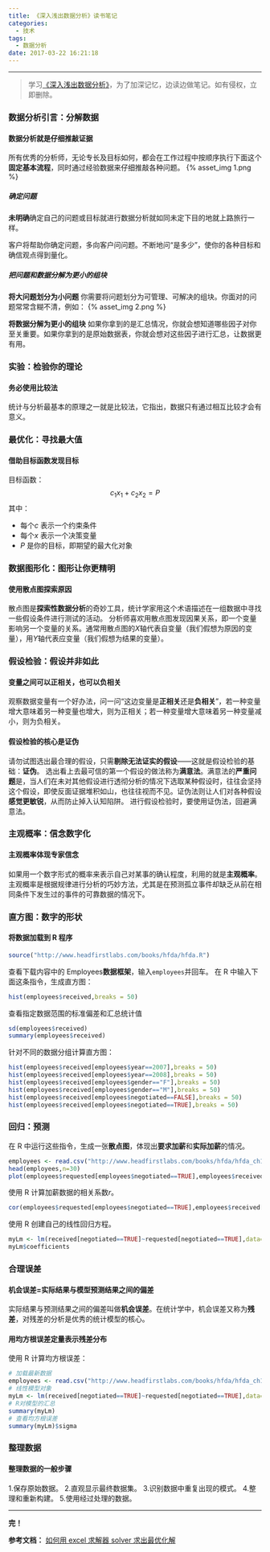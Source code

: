 ```yaml
---
title: 《深入浅出数据分析》读书笔记
categories:
  - 技术
tags:
  - 数据分析
date: 2017-03-22 16:21:18
---
```


---

> 学习[《深入浅出数据分析》](https://book.douban.com/subject/5257905/)，为了加深记忆，边读边做笔记。如有侵权，立即删除。

### 数据分析引言：分解数据

#### 数据分析就是仔细推敲证据

所有优秀的分析师，无论专长及目标如何，都会在工作过程中按顺序执行下面这个**固定基本流程**，同时通过经验数据来仔细推敲各种问题。
{% asset_img 1.png %}

<!-- more -->

##### 确定问题

**未明确**确定自己的问题或目标就进行数据分析就如同未定下目的地就上路旅行一样。

客户将帮助你确定问题，多向客户问问题。不断地问“是多少”，使你的各种目标和确信观点得到量化。

##### 把问题和数据分解为更小的组块

**将大问题划分为小问题**
你需要将问题划分为可管理、可解决的组块。你面对的问题常常含糊不清，例如：
{% asset_img 2.png %}

**将数据分解为更小的组块**
如果你拿到的是汇总情况，你就会想知道哪些因子对你至关重要。如果你拿到的是原始数据表，你就会想对这些因子进行汇总，让数据更有用。

### 实验：检验你的理论

#### 务必使用比较法

统计与分析最基本的原理之一就是比较法，它指出，数据只有通过相互比较才会有意义。

### 最优化：寻找最大值

#### 借助目标函数发现目标

目标函数：
$$c_1x_1 + c_2x_2 = P$$
其中：

- 每个$c$ 表示一个约束条件
- 每个$x$ 表示一个决策变量
- $P$ 是你的目标，即期望的最大化对象

### 数据图形化：图形让你更精明

#### 使用散点图探索原因

散点图是**探索性数据分析**的奇妙工具，统计学家用这个术语描述在一组数据中寻找一些假设条件进行测试的活动。
分析师喜欢用散点图发现因果关系，即一个变量影响另一个变量的关系。通常用散点图的$X$轴代表自变量（我们假想为原因的变量），用$Y$轴代表应变量（我们假想为结果的变量）。

### 假设检验：假设并非如此

#### 变量之间可以正相关，也可以负相关

观察数据变量有一个好办法，问一问“这边变量是**正相关**还是**负相关**”，若一种变量增大意味着另一种变量也增大，则为正相关；若一种变量增大意味着另一种变量减小，则为负相关。

#### 假设检验的核心是证伪

请勿试图选出最合理的假设，只需**剔除无法证实的假设**——这就是假设检验的基础：**证伪**。
选出看上去最可信的第一个假设的做法称为**满意法**。满意法的**严重问题**是，当人们在未对其他假设进行透彻分析的情况下选取某种假设时，往往会坚持这个假设，即使反面证据堆积如山，也往往视而不见。证伪法则让人们对各种假设**感觉更敏锐**，从而防止掉入认知陷阱。
进行假设检验时，要使用证伪法，回避满意法。

### 主观概率：信念数字化

#### 主观概率体现专家信念

如果用一个数字形式的概率来表示自己对某事的确认程度，利用的就是**主观概率**。
主观概率是根据规律进行分析的巧妙方法，尤其是在预测孤立事件却缺乏从前在相同条件下发生过的事件的可靠数据的情况下。

### 直方图：数字的形状

#### 将数据加载到 R 程序

```R
source("http://www.headfirstlabs.com/books/hfda/hfda.R")
```

查看下载内容中的 Employees**数据框架**，输入`employees`并回车。
在 R 中输入下面这条指令，生成直方图：

```R
hist(employees$received,breaks = 50)
```

查看指定数据范围的标准偏差和汇总统计值

```R
sd(employees$received)
summary(employees$received)
```

针对不同的数据分组计算直方图：

```R
hist(employees$received[employees$year==2007],breaks = 50)
hist(employees$received[employees$year==2008],breaks = 50)
hist(employees$received[employees$gender=="F"],breaks = 50)
hist(employees$received[employees$gender=="M"],breaks = 50)
hist(employees$received[employees$negotiated==FALSE],breaks = 50)
hist(employees$received[employees$negotiated==TRUE],breaks = 50)
```

### 回归：预测

在 R 中运行这些指令，生成一张**散点图**，体现出**要求加薪**和**实际加薪**的情况。

```R
employees <- read.csv("http://www.headfirstlabs.com/books/hfda/hfda_ch10_employees.csv",header=TRUE)
head(employees,n=30)
plot(employees$requested[employees$negotiated==TRUE],employees$received[employees$negotiated==TRUE])
```

使用 R 计算加薪数据的相关系数$r$。

```R
cor(employees$requested[employees$negotiated==TRUE],employees$received[employees$negotiated==TRUE])
```

使用 R 创建自己的线性回归方程。

```R
myLm <- lm(received[negotiated==TRUE]~requested[negotiated==TRUE],data=employees)
myLm$coefficients
```

### 合理误差

#### 机会误差=实际结果与模型预测结果之间的偏差

实际结果与预测结果之间的偏差叫做**机会误差**。在统计学中，机会误差又称为**残差**，对残差的分析是优秀的统计模型的核心。

#### 用均方根误差定量表示残差分布

使用 R 计算均方根误差：

```R
# 加载最新数据
employees <- read.csv("http://www.headfirstlabs.com/books/hfda/hfda_ch10_employees.csv",header=TRUE)
# 线性模型对象
myLm <- lm(received[negotiated==TRUE]~requested[negotiated==TRUE],data=employees)
# R对模型的汇总
summary(myLm)
# 查看均方根误差
summary(myLm)$sigma
```

### 整理数据

#### 整理数据的一般步骤

1.保存原始数据。 2.直观显示最终数据集。 3.识别数据中重复出现的模式。 4.整理和重新构建。 5.使用经过处理的数据。

---

**完！**

**参考文档：**
[如何用 excel 求解器 solver 求出最优化解](http://jingyan.baidu.com/article/59a015e343a664f795886544.html)
